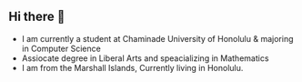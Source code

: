 ## Hi there 👋
- I am currently a student at Chaminade University of Honolulu & majoring in Computer Science
- Assiocate degree in Liberal Arts and speacializing in Mathematics
- I am from the Marshall Islands, Currently living in Honolulu. 
